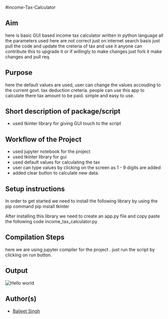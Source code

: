 #income-Tax-Calculator

## Aim

here is basic GUI based income tax calculator written in python language all 
the parameters used here are not correct just on internet search basis just pull 
the code and update the creteria of tax and use it anyone can contribute this to upgrade 
it or if willingly to make changes just fork it make changes and pull req.

## Purpose

here the default values are used, user can change the values accouding to the current govt. tax deduction creteria.
people can use this app to calculate there tax amount to be paid.
simple and easy to use.

## Short description of package/script

- used tkinter library for giving GUI touch to the script

## Workflow of the Project
- used jupyter notebook for the project
- used tkinter library for gui
- used default values for calculating the tax
- user can type values by clicking on the screen as 1 - 9 digits are added
- added clear button to calculate new data.


## Setup instructions

In order to get started we need to install the following library by using the pip command
pip install tkinter

After installing this library we need to create an app.py file and copy paste the following code
income_tax_calculator.py


## Compilation Steps

here we are using jupyter compiler for the project . 
just run the script by clicking on run button.


## Output

<img src="https://github.com/baljeet-singh97/Awesome_Python_Scripts/blob/d0ae10f111971602331effc82239ca2f5edc92ca/GUIScripts/Income%20Tax%20Calculator/Images/Screenshot%20(836).png" alt="Hello world">

## Author(s)

- [Baljeet Singh](https://www.linkedin.com/in/baljeet-singh97/)
